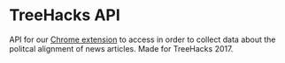 # TreeHacks API

API for our [Chrome extension](https://github.com/jacksonchen/TreeHacks2017) to access in order to collect data about the politcal alignment of news articles. Made for TreeHacks 2017.
